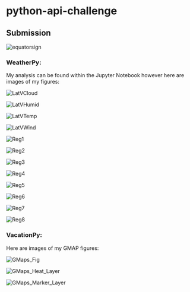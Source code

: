 # python-api-challenge

## Submission

![equatorsign](/Images/equatorsign.png)

### WeatherPy:

My analysis can be found within the Jupyter Notebook however here are images of my figures:

![LatVCloud](/WeatherPy/Images/LatVCloud.png)

![LatVHumid](/WeatherPy/Images/LatVHumid.png)

![LatVTemp](/WeatherPy/Images/LatVTemp.png)

![LatVWind](/WeatherPy/Images/LatVWind.png)

![Reg1](/WeatherPy/Images/Reg1.png)

![Reg2](/WeatherPy/Images/Reg2.png)

![Reg3](/WeatherPy/Images/Reg3.png)

![Reg4](/WeatherPy/Images/Reg4.png)

![Reg5](/WeatherPy/Images/Reg5.png)

![Reg6](/WeatherPy/Images/Reg6.png)

![Reg7](/WeatherPy/Images/Reg7.png)

![Reg8](/WeatherPy/Images/Reg8.png)


### VacationPy:

Here are images of my GMAP figures:

![GMaps_Fig](/VacationPy/Images/GMaps_Fig.png)

![GMaps_Heat_Layer](/VacationPy/Images/GMaps_Heat_Layer.png)

![GMaps_Marker_Layer](/VacationPy/Images/GMaps_Marker_Layer.png)